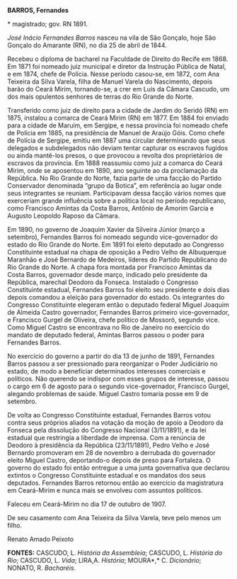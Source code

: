 **BARROS, Fernandes**

\* magistrado; gov. RN 1891.

*José Inácio Fernandes Barros* nasceu na vila de São Gonçalo, hoje São
Gonçalo do Amarante (RN), no dia 25 de abril de 1844.

Recebeu o diploma de bacharel na Faculdade de Direito do Recife em 1868.
Em 1871 foi nomeado juiz municipal e diretor da Instrução Pública de
Natal, e em 1874, chefe de Polícia. Nesse período casou-se, em 1872, com
Ana Teixeira da Silva Varela, filha de Manuel Varela do Nascimento,
depois barão do Ceará Mirim, tornando-se, a crer em Luís da Câmara
Cascudo, um dos mais opulentos senhores de terras do Rio Grande do
Norte.

Transferido como juiz de direito para a cidade de Jardim do Seridó (RN)
em 1875, instalou a comarca de Ceará Mirim (RN) em 1877. Em 1884 foi
enviado para a cidade de Maruim, em Sergipe, e nessa província foi
nomeado chefe de Polícia em 1885, na presidência de Manuel de Araújo
Góis. Como chefe de Polícia de Sergipe, emitiu em 1887 uma circular
determinando que seus delegados e subdelegados não deviam tentar
capturar os escravos fugidos ou ainda mantê-los presos, o que provocou a
revolta dos proprietários de escravos da província. Em 1888 reassumiu
como juiz a comarca do Ceará Mirim, onde se aposentou em 1890, ano
seguinte ao da proclamação da República. No Rio Grande do Norte, fazia
parte de uma facção do Partido Conservador denominada “grupo da Botica”,
em referência ao lugar onde seus integrantes se reuniam. Participavam
dessa facção vários nomes que exerceriam grande influência sobre a
política local no período republicano, como Francisco Amintas da Costa
Barros, Antônio de Amorim Garcia e Augusto Leopoldo Raposo da Câmara.

Em 1890, no governo de Joaquim Xavier da Silveira Júnior (março a
setembro), Fernandes Barros foi nomeado segundo vice-governador do
estado do Rio Grande do Norte. Em 1891 foi eleito deputado ao Congresso
Constituinte estadual na chapa de oposição a Pedro Velho de Albuquerque
Maranhão e José Bernardo de Medeiros, líderes do Partido Republicano do
Rio Grande do Norte. A chapa fora montada por Francisco Amintas da Costa
Barros, governador desde março, indicado pelo presidente da República,
marechal Deodoro da Fonseca. Instalado o Congresso Constituinte
estadual, Fernandes Barros foi eleito seu presidente e dois dias depois
comandou a eleição para governador do estado. Os integrantes do
Congresso Constituinte elegeram então o deputado federal Miguel Joaquim
de Almeida Castro governador, Fernandes Barros primeiro vice-governador,
e Francisco Gurgel de Oliveira, chefe político de Mossoró, segundo vice.
Como Miguel Castro se encontrava no Rio de Janeiro no exercício do
mandato de deputado federal, Amintas Barros passou o poder para
Fernandes Barros.

No exercício do governo a partir do dia 13 de junho de 1891, Fernandes
Barros passou a ser pressionado para reorganizar o Poder Judiciário no
estado, de modo a beneficiar determinados interesses comerciais e
políticos. Não querendo se indispor com esses grupos de interesse,
passou o cargo em 6 de agosto para o segundo vice-governador, Francisco
Gurgel, alegando problemas de saúde. Miguel Castro tomaria posse em 9 de
setembro.

De volta ao Congresso Constituinte estadual, Fernandes Barros votou
contra seus próprios aliados na votação da moção de apoio a Deodoro da
Fonseca pela dissolução do Congresso Nacional (3/11/1891), e da lei
estadual que restringia a liberdade de imprensa. Com a renúncia de
Deodoro à presidência da República (23/11/1891), Pedro Velho e José
Bernardo promoveram em 28 de novembro a derrubada do governador eleito
Miguel Castro, deportando-o depois de preso para Fortaleza. O governo do
estado foi então entregue a uma junta governativa que declarou extintos
o Congresso Constituinte estadual e os mandatos dos seus deputados.
Fernandes Barros retornou então ao exercício da magistratura em
Ceará-Mirim e nunca mais se envolveu com assuntos políticos.

Faleceu em Ceará-Mirim no dia 17 de outubro de 1907.

De seu casamento com Ana Teixeira da Silva Varela, teve pelo menos um
filho.

Renato Amado Peixoto

**FONTES:** CASCUDO, L. *História da Assembleia*; CASCUDO, L. *História
do Rio*; CASCUDO, L. *Vida*; LIRA,A. *História*; MOURA*,* C.
*Dicionário*; NONATO, R. *Bacharéis.*
